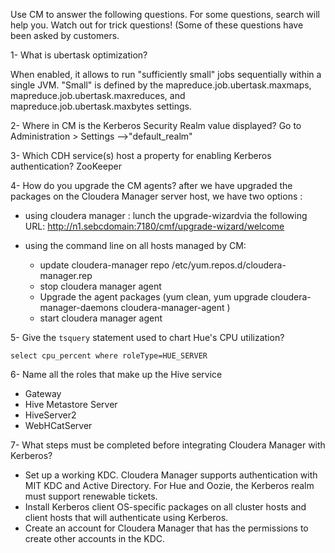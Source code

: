 Use CM to answer the following questions. For some questions, search will help you. Watch out for trick questions! (Some of these questions have been asked by customers.

1-  What is ubertask optimization?

When enabled, it allows to run "sufficiently small" jobs sequentially within a single JVM. 
"Small" is defined by the mapreduce.job.ubertask.maxmaps, mapreduce.job.ubertask.maxreduces, and mapreduce.job.ubertask.maxbytes settings.

2-  Where in CM is the Kerberos Security Realm value displayed?
Go to Administration > Settings
-->"default_realm"


3-  Which CDH service(s) host a property for enabling Kerberos authentication?
ZooKeeper

4-  How do you upgrade the CM agents?
after we have upgraded the packages on the Cloudera Manager server host, we have two options :
-  using cloudera manager : 
lunch the upgrade-wizardvia the following URL:
 http://n1.sebcdomain:7180/cmf/upgrade-wizard/welcome

- using the command line on all hosts managed by CM:
    - update cloudera-manager repo /etc/yum.repos.d/cloudera-manager.rep 
    - stop cloudera manager agent 
    - Upgrade the agent packages (yum clean, yum upgrade cloudera-manager-daemons cloudera-manager-agent )
    - start cloudera manager agent

5-  Give the `tsquery` statement used to chart Hue's CPU utilization?

```select cpu_percent where roleType=HUE_SERVER```


6-  Name all the roles that make up the Hive service
- Gateway 
- Hive Metastore Server
- HiveServer2
- WebHCatServer

7-  What steps must be completed before integrating Cloudera Manager with Kerberos?
- Set up a working KDC. Cloudera Manager supports authentication with MIT KDC and Active Directory.
For Hue and Oozie, the Kerberos realm must support renewable tickets.
- Install Kerberos client OS-specific packages on all cluster hosts and client hosts that will authenticate using Kerberos.
- Create an account for Cloudera Manager that has the permissions to create other accounts in the KDC. 

